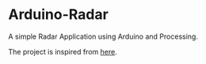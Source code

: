 # Arduino-Radar
A simple Radar Application using Arduino and Processing.

The project is inspired from [here](https://www.electronicshub.org/arduino-radar-project/).
